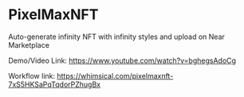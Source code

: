 # PixelMaxNFT
Auto-generate infinity NFT with infinity styles and upload on Near Marketplace


Demo/Video Link: https://www.youtube.com/watch?v=bghegsAdoCg

Workflow link: https://whimsical.com/pixelmaxnft-7xS5HKSaPqTqdorPZhugBx


